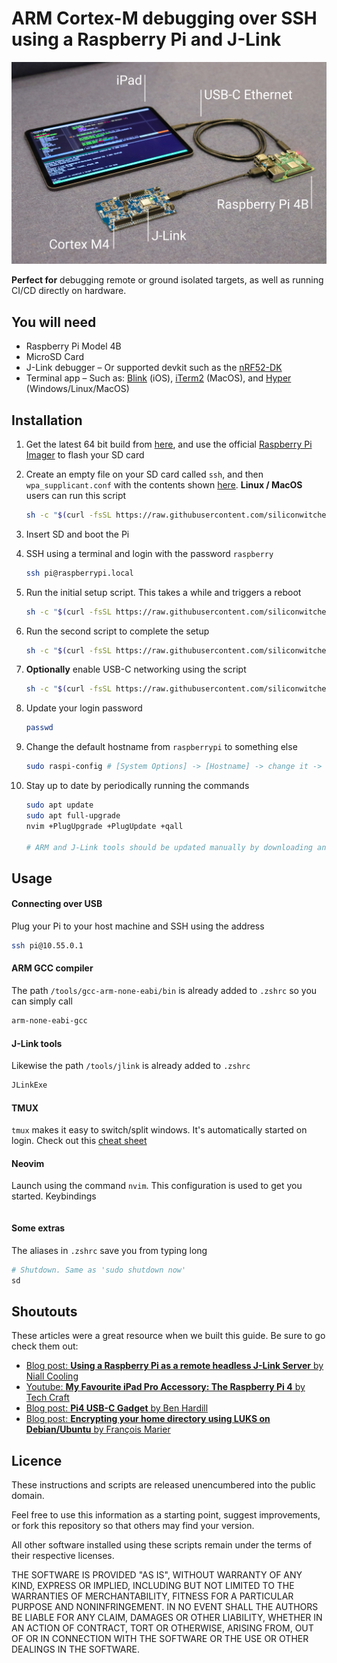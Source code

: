 # ARM Cortex-M debugging over SSH using a Raspberry Pi and J-Link

![iPad to Raspberry Pi over USB debugging ARM Cortex M4 with J-Link](raspberry-pi-jlink-debugging.jpg)

**Perfect for** debugging remote or ground isolated targets, as well as running CI/CD directly on hardware.

## You will need

- Raspberry Pi Model 4B
- MicroSD Card
- J-Link debugger – Or supported devkit such as the [nRF52-DK](https://www.nordicsemi.com/Software-and-Tools/Development-Kits/nRF52-DK)
- Terminal app – Such as: [Blink](https://blink.sh) (iOS), [iTerm2](https://iterm2.com) (MacOS), and [Hyper](https://hyper.is) (Windows/Linux/MacOS)

## Installation

1. Get the latest 64 bit build from [here](https://downloads.raspberrypi.org/raspios_arm64/images/), and use the official [Raspberry Pi Imager](https://www.raspberrypi.org/software/) to flash your SD card

2. Create an empty file on your SD card called `ssh`, and then `wpa_supplicant.conf` with the contents shown [here](https://www.raspberrypi.org/documentation/configuration/wireless/headless.md). **Linux / MacOS** users can run this script

   ```bash
   sh -c "$(curl -fsSL https://raw.githubusercontent.com/siliconwitchery/pi-remote-debugging/main/prep-sd-card.sh)"
   ```

3. Insert SD and boot the Pi

4. SSH using a terminal and login with the password `raspberry`

   ```bash
   ssh pi@raspberrypi.local
   ```

5. Run the initial setup script. This takes a while and triggers a reboot

   ```bash
   sh -c "$(curl -fsSL https://raw.githubusercontent.com/siliconwitchery/pi-remote-debugging/main/setup-1.sh)"
   ```

6. Run the second script to complete the setup

   ```bash
   sh -c "$(curl -fsSL https://raw.githubusercontent.com/siliconwitchery/pi-remote-debugging/main/setup-2.sh)"
   ```

7. **Optionally** enable USB-C networking using the script

   ```bash
   sh -c "$(curl -fsSL https://raw.githubusercontent.com/siliconwitchery/pi-remote-debugging/main/setup-usb-eth-bridge.sh)"
   ```

8. Update your login password

   ```bash
   passwd
   ```

9. Change the default hostname from `raspberrypi` to something else

   ```bash
   sudo raspi-config # [System Options] -> [Hostname] -> change it -> reboot
   ```

10. Stay up to date by periodically running the commands

    ```bash
    sudo apt update
    sudo apt full-upgrade
    nvim +PlugUpgrade +PlugUpdate +qall
    
    # ARM and J-Link tools should be updated manually by downloading and extracting them
    ```

## Usage

#### Connecting over USB

Plug your Pi to your host machine and SSH using the address

```bash
ssh pi@10.55.0.1
```

#### ARM GCC compiler

The path `/tools/gcc-arm-none-eabi/bin` is already added to `.zshrc` so you can simply call

```bash
arm-none-eabi-gcc
```

#### J-Link tools

Likewise the path `/tools/jlink` is already added to `.zshrc` 

```bash
JLinkExe
```

#### TMUX

`tmux` makes it easy to switch/split windows. It's automatically started on login. Check out this [cheat sheet](#)

#### Neovim

Launch using the command `nvim`. This configuration is used to get you started. Keybindings

```bash

```

#### Some extras

The aliases in `.zshrc` save you from typing long

```bash
# Shutdown. Same as 'sudo shutdown now'
sd
```

## Shoutouts

These articles were a great resource when we built this guide. Be sure to go check them out:
- [Blog post: **Using a Raspberry Pi as a remote headless J-Link Server** by Niall Cooling](https://blog.feabhas.com/2019/07/using-a-raspberry-pi-as-a-remote-headless-j-link-server/)
- [Youtube: **My Favourite iPad Pro Accessory: The Raspberry Pi 4** by Tech Craft](https://www.youtube.com/watch?v=IR6sDcKo3V8&t=3s)
- [Blog post: **Pi4 USB-C Gadget** by Ben Hardill](https://www.hardill.me.uk/wordpress/2019/11/02/pi4-usb-c-gadget/)
- [Blog post: **Encrypting your home directory using LUKS on Debian/Ubuntu** by François Marier](https://feeding.cloud.geek.nz/posts/encrypting-your-home-directory-using/)

## Licence

These instructions and scripts are released unencumbered into the public domain.

Feel free to use this information as a starting point, suggest improvements, or fork this repository so that others may find your version.

All other software installed using these scripts remain under the terms of their respective licenses. 

THE SOFTWARE IS PROVIDED "AS IS", WITHOUT WARRANTY OF ANY KIND, EXPRESS OR IMPLIED, INCLUDING BUT NOT LIMITED TO THE WARRANTIES OF MERCHANTABILITY, FITNESS FOR A PARTICULAR PURPOSE AND NONINFRINGEMENT. IN NO EVENT SHALL THE AUTHORS BE LIABLE FOR ANY CLAIM, DAMAGES OR OTHER LIABILITY, WHETHER IN AN ACTION OF CONTRACT, TORT OR OTHERWISE, ARISING FROM, OUT OF OR IN CONNECTION WITH THE SOFTWARE OR THE USE OR OTHER DEALINGS IN THE SOFTWARE.
